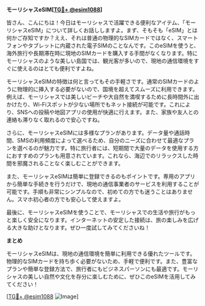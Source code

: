 **モーリシャスeSIM[[TG💪+ @esim1088](https://t.me/s/esim1088)]**

皆さん、こんにちは！今日はモーリシャスで活躍できる便利なアイテム、「モーリシャスeSIM」について詳しくお話ししますよ。まず、そもそも「eSIM」とは何かご存知ですか？ええ、それは普通の物理的なSIMカードではなく、スマートフォンやタブレットに内蔵された電子SIMのことなんです。このeSIMを使うと、海外旅行や長期滞在時に現地のSIMカードを購入する手間がなくなります。特にモーリシャスのような美しい島国では、観光客が多いので、現地の通信環境をすぐに使えるのはとても便利ですよね。

モーリシャスeSIMの特徴は何と言ってもその手軽さです。通常のSIMカードのように物理的に挿入する必要がないので、国境を超えてスムーズに利用できます。例えば、モーリシャスでは美しいビーチや大自然を満喫するために長時間外に出かけたり、Wi-Fiスポットが少ない場所でもネット接続が可能です。これにより、SNSへの投稿や地図アプリの使用が快適に行えます。また、家族や友人との連絡も滞りなく取れるので安心ですね。

さらに、モーリシャスeSIMには多様なプランがあります。データ量や通話時間、SMSの利用頻度によって選べるため、自分のニーズに合わせて最適なプランを選べるのが魅力です。特に旅行者には、短期間で大量のデータを使用する方におすすめのプランも用意されています。これなら、海辺でのリラックスした時間を邪魔されることなく楽しむことができます。

また、モーリシャスeSIMは簡単に登録できるのもポイントです。専用のアプリから簡単な手続きを行うだけで、現地の通信事業者のサービスを利用することが可能です。手順も非常にシンプルなので、初めての方でも迷うことはありません。スマホ初心者の方でも安心して使えますよ。

最後に、モーリシャスeSIMを使うことで、モーリシャスでの生活や旅行がもっと楽しく安全になります。インターネットの安定した接続は、旅の楽しみを広げる大きな助けとなります。ぜひ一度試してみてくださいね！

**まとめ**

モーリシャスeSIMは、現地の通信環境を簡単に利用できる優れたツールです。物理的なSIMカードを持ち歩く必要がないため、手軽で便利です。また、豊富なプランや簡単な登録方法で、旅行者にもビジネスパーソンにも最適です。モーリシャスの美しい自然や文化を存分に楽しむために、ぜひこのeSIMを活用してみてください！

[[TG💪+ @esim1088](https://t.me/s/esim1088) ![Image](https://i.postimg.cc/Y0z9fWf4/image.png)]